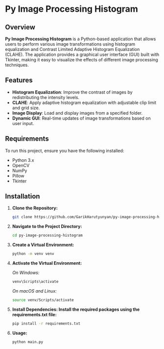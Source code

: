 # Py Image Processing Histogram

## Overview

**Py Image Processing Histogram** is a Python-based application that allows users to perform various image transformations using histogram equalization and Contrast Limited Adaptive Histogram Equalization (CLAHE). The application provides a graphical user interface (GUI) built with Tkinter, making it easy to visualize the effects of different image processing techniques.

## Features

- **Histogram Equalization**: Improve the contrast of images by redistributing the intensity levels.
- **CLAHE**: Apply adaptive histogram equalization with adjustable clip limit and grid size.
- **Image Display**: Load and display images from a specified folder.
- **Dynamic GUI**: Real-time updates of image transformations based on user input.

## Requirements

To run this project, ensure you have the following installed:

- Python 3.x
- OpenCV
- NumPy
- Pillow
- Tkinter

## Installation

1. **Clone the Repository:**
   ```bash
   git clone https://github.com/GarikHarutyunyan/py-image-processing-histogram.git

2. **Navigate to the Project Directory:**
   ```bash
   cd py-image-processing-histogram

3. **Create a Virtual Environment:**
   ```bash
   python -m venv venv

4. **Activate the Virtual Environment:**
   
   *On Windows:*
   ```bash
   venv\Scripts\activate
   ```

    *On macOS and Linux:*
   ```bash
   source venv/Scripts/activate

5. **Install Dependencies: Install the required packages using the requirements.txt file:**
   ```bash
   pip install -r requirements.txt

6. **Usage:**
   ```bash
   python main.py
